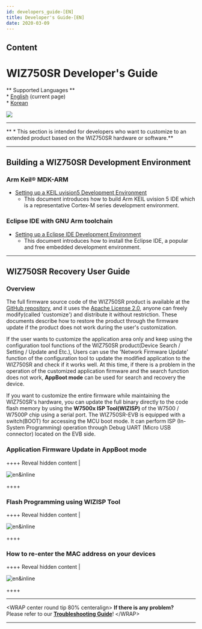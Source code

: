 ```yaml
---
id: developers_guide-[EN]
title: Developer's Guide-[EN]
date: 2020-03-09
---
```


## Content

# WIZ750SR Developer's Guide

\*\* Supported Languages \*\*  
\* [English](/products/wiz750sr/developers/en) (current page)  
\* [Korean](/products/wiz750sr/developers/ko)

![](/products/wiz750sr/docs_icon.png)

-----

\*\* \* This section is intended for developers who want to customize to
an extended product based on the WIZ750SR hardware or software.\*\*

-----

## Building a WIZ750SR Development Environment

### Arm Keil® MDK-ARM

  - [Setting up a KEIL uvision5 Development
    Environment](/products/wiz750sr/developers/mdk-arm/en)
      - This document introduces how to build Arm KEIL uvision 5 IDE
        which is a representative Cortex-M series development
        environment.

### Eclipse IDE with GNU Arm toolchain

  - [Setting up a Eclipse IDE Development
    Environment](/products/wiz750sr/developers/eclipse/en)
      - This document introduces how to install the Eclipse IDE, a
        popular and free embedded development environment.

-----

## WIZ750SR Recovery User Guide

### Overview

The full firmware source code of the WIZ750SR product is available at
the [GitHub repository](https://github.com/Wiznet/WIZ750SR), and it uses
the [Apache
License 2.0](https://github.com/Wiznet/WIZ750SR/blob/master/LICENSE),
anyone can freely modify(called 'customize') and distribute it without
restriction. These documents describe how to restore the product through
the firmware update if the product does not work during the user's
customization.

If the user wants to customize the application area only and keep using
the configuration tool functions of the WIZ750SR product(Device Search /
Setting / Update and Etc.), Users can use the 'Network Firmware Update'
function of the configuration tool to update the modified application to
the WIZ750SR and check if it works well. At this time, if there is a
problem in the operation of the customized application firmware and the
search function does not work, **AppBoot mode** can be used for search
and recovery the device.

If you want to customize the entire firmware while maintaining the
WIZ750SR's hardware, you can update the full binary directly to the code
flash memory by using the **W7500x ISP Tool(WIZISP)** of the W7500 /
W7500P chip using a serial port. The WIZ750SR-EVB is equipped with a
switch(BOOT) for accessing the MCU boot mode. It can perform ISP
(In-System Programming) operation through Debug UART (Micro USB
connector) located on the EVB side.

### Application Firmware Update in AppBoot mode

\++++ Reveal hidden content |

![en\&inline](/page\>products/wiz750sr/developers/fwupdate-appboot/en&inline)

\++++

### Flash Programming using WIZISP Tool

\++++ Reveal hidden content |

![en\&inline](/page\>products/wiz750sr/developers/fwupdate-wizisp/en&inline)

\++++

### How to re-enter the MAC address on your devices

\++++ Reveal hidden content |

![en\&inline](/page\>products/wiz750sr/developers/restore-mac/en&inline)

\++++

-----

\<WRAP center round tip 80% centeralign\> **If there is any problem?**  
Please refer to our **[Troubleshooting
Guide](/products/wiz750sr/troubleshooting/en)**\! \</WRAP\>

-----

